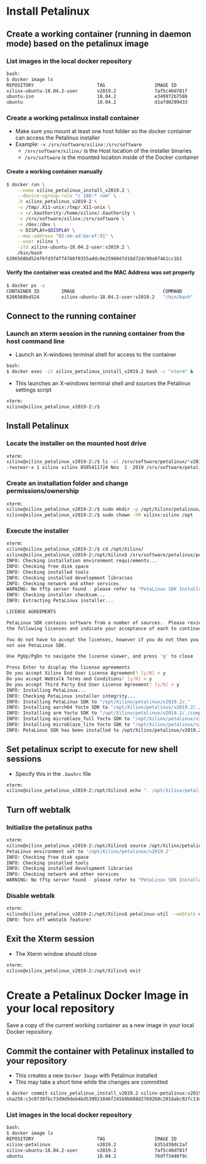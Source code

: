 [//]: # (Readme.petalinux-install.md - Install Petalinux on a Base Ubuntu User Image for v2019.2 Xilinx Tools)

# Install Petalinux

## Create a working container (running in daemon mode) based on the petalinux image

### List images in the local docker repository
```bash
bash:
$ docker image ls
REPOSITORY                       TAG                  IMAGE ID            CREATED             SIZE
xilinx-ubuntu-18.04.2-user       v2019.2              7af5c40d781f        10 minutes ago      2.26GB
ubuntu-iso                   	 18.04.2              e349972b7588        2 days ago          243MB
ubuntu                       	 18.04.2              d1afd0299433        23 hours ago        88.3MB
```

### Create a working petalinux install container
- Make sure you mount at least one host folder so the docker container can access the Petalinux installer
- Example: `-v /srv/software/xilinx:/srv/software`
	- `/srv/software/xilinx/` is the Host location of the installer binaries
	- `/srv/software` is the mounted location inside of the Docker container

#### Create a working container manually

```bash
$ docker run \
	--name xilinx_petalinux_install_v2019.2 \
	--device-cgroup-rule "c 188:* rwm" \
	-h xilinx_petalinux_v2019-2 \
	-v /tmp/.X11-unix:/tmp/.X11-unix \
	-v ~/.Xauthority:/home/xilinx/.Xauthority \
	-v /srv/software/xilinx:/srv/software \
	-v /dev:/dev \
	-e DISPLAY=$DISPLAY \
	--mac-address "02:de:ad:be:ef:91" \
	--user xilinx \
	-itd xilinx-ubuntu-18.04.2-user:v2019.2 \
	/bin/bash
6206568bd524f6fd3f4f74768f0355addc0e25960d7d18d72dc90a97461cc1b1
```

#### Verify the container was created and the MAC Address was set properly

```bash
$ docker ps -a
CONTAINER ID        IMAGE                                COMMAND             CREATED             STATUS              PORTS               NAMES
6206568bd524        xilinx-ubuntu-18.04.2-user:v2019.2   "/bin/bash"         14 seconds ago      Up 12 seconds                           xilinx_petalinux_install_v2019.2
```

## Connect to the running container

### Launch an xterm session in the running container from the host command line
- Launch an X-windows terminal shell for access to the container
```bash
bash:
$ docker exec -it xilinx_petalinux_install_v2019.2 bash -c "xterm" &
```
- This launches an X-windows terminal shell and sources the Petalinux settings script
```bash
xterm:
xilinx@xilinx_petalinux_v2019-2:/$
```

## Install Petalinux

### Locate the installer on the mounted host drive
```bash
xterm:
xilinx@xilinx_petalinux_v2019-2:/$ ls -al /srv/software/petalinux/*v2019.2*
-rwxrwxr-x 1 xilinx xilinx 8505411724 Nov  1  2019 /srv/software/petalinux/petalinux-v2019.2-final-installer.run
```

### Create an installation folder and change permissions/ownership

```bash
xterm:
xilinx@xilinx_petalinux_v2019-2:/$ sudo mkdir -p /opt/Xilinx/petalinux/v2019.2
xilinx@xilinx_petalinux_v2019-2:/$ sudo chown -hR xilinx:xilinx /opt
```

### Execute the installer

```bash
xterm:
xilinx@xilinx_petalinux_v2019-2:/$ cd /opt/Xilinx/
xilinx@xilinx_petalinux_v2019-2:/opt/Xilinx$ /srv/software/petalinux/petalinux-v2019.2-final-installer.run --log petalinux_install.log ./petalinux/v2019.2
INFO: Checking installation environment requirements...
INFO: Checking free disk space
INFO: Checking installed tools
INFO: Checking installed development libraries
INFO: Checking network and other services
WARNING: No tftp server found - please refer to "PetaLinux SDK Installation Guide" for its impact and solution
INFO: Checking installer checksum...
INFO: Extracting PetaLinux installer...

LICENSE AGREEMENTS

PetaLinux SDK contains software from a number of sources.  Please review
the following licenses and indicate your acceptance of each to continue.

You do not have to accept the licenses, however if you do not then you may 
not use PetaLinux SDK.

Use PgUp/PgDn to navigate the license viewer, and press 'q' to close

Press Enter to display the license agreements
Do you accept Xilinx End User License Agreement? [y/N] > y
Do you accept Webtalk Terms and Conditions? [y/N] > y
Do you accept Third Party End User License Agreement? [y/N] > y
INFO: Installing PetaLinux...
INFO: Checking PetaLinux installer integrity...
INFO: Installing PetaLinux SDK to "/opt/Xilinx/petalinux/v2019.2/."
INFO: Installing aarch64 Yocto SDK to "/opt/Xilinx/petalinux/v2019.2/./components/yocto/source/aarch64"...
INFO: Installing arm Yocto SDK to "/opt/Xilinx/petalinux/v2019.2/./components/yocto/source/arm"...
INFO: Installing microblaze_full Yocto SDK to "/opt/Xilinx/petalinux/v2019.2/./components/yocto/source/microblaze_full"...
INFO: Installing microblaze_lite Yocto SDK to "/opt/Xilinx/petalinux/v2019.2/./components/yocto/source/microblaze_lite"...
INFO: PetaLinux SDK has been installed to /opt/Xilinx/petalinux/v2019.2/.
```

## Set petalinux script to execute for new shell sessions
- Specify this in the `.bashrc` file

```bash
xterm:
xilinx@xilinx_petalinux_v2019-2:/opt/Xilinx$ echo ". /opt/Xilinx/petalinux/v2019.2/settings.sh" > ~/.bashrc
```

## Turn off webtalk

### Initialize the petalinux paths
```bash
xterm:
xilinx@xilinx_petalinux_v2019-2:/opt/Xilinx$ source /opt/Xilinx/petalinux/v2019.2/settings.sh
PetaLinux environment set to '/opt/Xilinx/petalinux/v2019.2'
INFO: Checking free disk space
INFO: Checking installed tools
INFO: Checking installed development libraries
INFO: Checking network and other services
WARNING: No tftp server found - please refer to "PetaLinux SDK Installation Guide" for its impact and solution
```

### Disable webtalk
```bash
xterm:
xilinx@xilinx_petalinux_v2019-2:/opt/Xilinx$ petalinux-util --webtalk off
INFO: Turn off webtalk feature!
```

## Exit the Xterm session
- The Xterm window should close

```bash
xterm:
xilinx@xilinx_petalinux_v2019-2:/opt/Xilinx$ exit
```

# Create a Petalinux Docker Image in your local repository

Save a copy of the current working container as a new image in your local Docker repository.

## Commit the container with Petalinux installed to your repository 
- This creates a new `Docker Image` with Petalinux installed
- This may take a short time while the changes are committed
```bash
$ docker commit xilinx_petalinux_install_v2019.2 xilinx-petalinux:v2019.2
sha256:c3c0739fbc73d9d9deb4bd539921846f245b9b688d2769260c2018abc02fc13d
```

### List images in the local docker repository
```bash
bash:
$ docker image ls
REPOSITORY                       TAG                  IMAGE ID            CREATED                  SIZE
xilinx-petalinux                 v2019.2              6351d30dc2a7        Less than a second ago   18.4GB
xilinx-ubuntu-18.04.2-user       v2019.2              7af5c40d781f        31 minutes ago           2.02GB
ubuntu                           18.04.2              76df73440f9c        12 days ago         	   88.3MB
```
